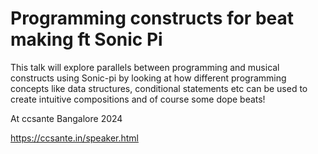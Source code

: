 # Programming constructs for beat making ft Sonic Pi

This talk will explore parallels between programming and musical constructs using Sonic-pi by looking at how different programming concepts like data structures, conditional statements etc can be used to create intuitive compositions and of course some dope beats!

At ccsante Bangalore 2024

https://ccsante.in/speaker.html
